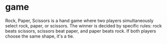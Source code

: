 # game
Rock, Paper, Scissors is a hand game where two players simultaneously select rock, paper, or scissors. The winner is decided by specific rules: rock beats scissors, scissors beat paper, and paper beats rock. If both players choose the same shape, it's a tie.
